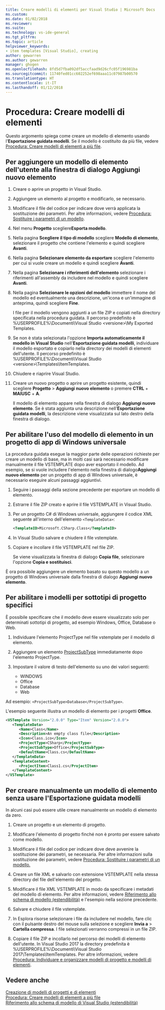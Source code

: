 ```yaml
---
title: Creare modelli di elementi per Visual Studio | Microsoft Docs
ms.custom: 
ms.date: 01/02/2018
ms.reviewer: 
ms.suite: 
ms.technology: vs-ide-general
ms.tgt_pltfrm: 
ms.topic: article
helpviewer_keywords:
- item templates [Visual Studio], creating
author: gewarren
ms.author: gewarren
manager: ghogen
ms.openlocfilehash: 8fd5d7fba092df5accfaad9d26cfc05f196981ba
ms.sourcegitcommit: 11740fed01cc602252ef698aaa11c07987b00570
ms.translationtype: HT
ms.contentlocale: it-IT
ms.lasthandoff: 01/12/2018
---
```

# <a name="how-to-create-item-templates"></a>Procedura: Creare modelli di elementi

Questo argomento spiega come creare un modello di elemento usando l'**Esportazione guidata modelli**. Se il modello è costituito da più file, vedere [Procedura: Creare modelli di elementi a più file](../ide/how-to-create-multi-file-item-templates.md).

## <a name="to-add-a-user-item-template-to-the-add-new-item-dialog-box"></a>Per aggiungere un modello di elemento dell'utente alla finestra di dialogo Aggiungi nuovo elemento

1. Creare o aprire un progetto in Visual Studio.

1. Aggiungere un elemento al progetto e modificarlo, se necessario.

1. Modificare il file del codice per indicare dove verrà applicata la sostituzione dei parametri. Per altre informazioni, vedere [Procedura: Sostituire i parametri di un modello](../ide/how-to-substitute-parameters-in-a-template.md).

1. Nel menu **Progetto** scegliere**Esporta modello**.

1. Nella pagina **Scegliere il tipo di modello** scegliere **Modello di elemento**, selezionare il progetto che contiene l'elemento e quindi scegliere **Avanti**.

1. Nella pagina **Selezionare elemento da esportare** scegliere l'elemento per cui si vuole creare un modello e quindi scegliere **Avanti**.

1. Nella pagina **Selezionare i riferimenti dell'elemento** selezionare i riferimenti all'assembly da includere nel modello e quindi scegliere **Avanti**.

1. Nella pagina **Selezionare le opzioni del modello** immettere il nome del modello ed eventualmente una descrizione, un'icona e un'immagine di anteprima, quindi scegliere **Fine**.

    I file per il modello vengono aggiunti a un file ZIP e copiati nella directory specificata nella procedura guidata. Il percorso predefinito è %USERPROFILE%\Documenti\Visual Studio \<versione\>\My Exported Templates.

1. Se non è stata selezionata l'opzione **Importa automaticamente il modello in Visual Studio** nell'**Esportazione guidata modelli**, individuare il modello esportato e copiarlo nella directory dei modelli di elementi dell'utente. Il percorso predefinito è %USERPROFILE%\Documenti\Visual Studio \<versione\>\Templates\ItemTemplates.

1. Chiudere e riaprire Visual Studio.

1. Creare un nuovo progetto o aprire un progetto esistente, quindi scegliere **Progetto** > **Aggiungi nuovo elemento** o premere **CTRL** + **MAIUSC** + **A**.

   Il modello di elemento appare nella finestra di dialogo **Aggiungi nuovo elemento**. Se è stata aggiunta una descrizione nell'**Esportazione guidata modelli**, la descrizione viene visualizzata sul lato destro della finestra di dialogo.

## <a name="to-enable-the-item-template-to-be-used-in-a-universal-windows-app-project"></a>Per abilitare l'uso del modello di elemento in un progetto di app di Windows universale

La procedura guidata esegue la maggior parte delle operazioni richieste per creare un modello di base, ma in molti casi sarà necessario modificare manualmente il file VSTEMPLATE dopo aver esportato il modello. Ad esempio, se si vuole includere l'elemento nella finestra di dialogo**Aggiungi nuovo elemento** per un progetto di app di Windows universale, è necessario eseguire alcuni passaggi aggiuntivi.

1. Seguire i passaggi della sezione precedente per esportare un modello di elemento.

1. Estrarre il file ZIP creato e aprire il file VSTEMPLATE in Visual Studio.

1. Per un progetto C# di Windows universale, aggiungere il codice XML seguente all'interno dell'elemento `<TemplateData>`:

   ```xml
   <TemplateID>Microsoft.CSharp.Class</TemplateID>
   ```

1. In Visual Studio salvare e chiudere il file vstemplate.

1. Copiare e incollare il file VSTEMPLATE nel file ZIP.

     Se viene visualizzata la finestra di dialogo **Copia file**, selezionare l'opzione **Copia e sostituisci**.

È ora possibile aggiungere un elemento basato su questo modello a un progetto di Windows universale dalla finestra di dialogo **Aggiungi nuovo elemento**.

## <a name="to-enable-templates-for-specific-project-subtypes"></a>Per abilitare i modelli per sottotipi di progetto specifici

È possibile specificare che il modello deve essere visualizzato solo per determinati sottotipi di progetto, ad esempio Windows, Office, Database o Web.

1. Individuare l'elemento ProjectType nel file vstemplate per il modello di elemento.

1. Aggiungere un elemento [ProjectSubType](../extensibility/projectsubtype-element-visual-studio-templates.md) immediatamente dopo l'elemento ProjectType.

1. Impostare il valore di testo dell'elemento su uno dei valori seguenti:

    - WINDOWS
    - Office
    - Database
    - Web

Ad esempio: `<ProjectSubType>Database</ProjectSubType>`.

L'esempio seguente illustra un modello di elemento per i progetti **Office**.

```xml
<VSTemplate Version="2.0.0" Type="Item" Version="2.0.0">
   <TemplateData>
      <Name>Class</Name>
      <Description>An empty class file</Description>
      <Icon>Class.ico</Icon>
      <ProjectType>CSharp</ProjectType>
      <ProjectSubType>Office</ProjectSubType>
      <DefaultName>Class.cs</DefaultName>
   </TemplateData>
   <TemplateContent>
      <ProjectItem>Class1.cs</ProjectItem>
   </TemplateContent>
</VSTemplate>
```

## <a name="to-manually-create-an-item-template-without-using-the-export-template-wizard"></a>Per creare manualmente un modello di elemento senza usare l'Esportazione guidata modelli

In alcuni casi può essere utile creare manualmente un modello di elemento da zero.

1. Creare un progetto e un elemento di progetto.

1. Modificare l'elemento di progetto finché non è pronto per essere salvato come modello.

1. Modificare il file del codice per indicare dove deve avvenire la sostituzione dei parametri, se necessaria. Per altre informazioni sulla sostituzione dei parametri, vedere [Procedura: Sostituire i parametri di un modello.](../ide/how-to-substitute-parameters-in-a-template.md)

1. Creare un file XML e salvarlo con estensione VSTEMPLATE nella stessa directory del file dell'elemento del progetto.

1. Modificare il file XML VSTEMPLATE in modo da specificare i metadati del modello di elemento. Per altre informazioni, vedere [Riferimento allo schema di modello (estendibilità)](../extensibility/visual-studio-template-schema-reference.md) e l'esempio nella sezione precedente.

1. Salvare e chiudere il file vstemplate.

1. In Esplora risorse selezionare i file da includere nel modello, fare clic con il pulsante destro del mouse sulla selezione e scegliere **Invia a** > **Cartella compressa**. I file selezionati verranno compressi in un file ZIP.

1. Copiare il file ZIP e incollarlo nel percorso dei modelli di elemento dell'utente. In Visual Studio 2017 la directory predefinita è %USERPROFILE%\Documenti\Visual Studio 2017\Templates\ItemTemplates. Per altre informazioni, vedere [Procedura: Individuare e organizzare modelli di progetto e modelli di elementi](../ide/how-to-locate-and-organize-project-and-item-templates.md).

## <a name="see-also"></a>Vedere anche

[Creazione di modelli di progetti e di elementi](../ide/creating-project-and-item-templates.md)  
[Procedura: Creare modelli di elementi a più file](../ide/how-to-create-multi-file-item-templates.md)  
[Riferimento allo schema di modello di Visual Studio (estendibilità)](../extensibility/visual-studio-template-schema-reference.md)
